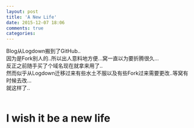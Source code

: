 ```yaml
---
layout: post
title: 'A New Life'
date: 2015-12-07 18:06
comments: true
categories: 
---
```


Blog从Logdown搬到了GitHub..
<br>
因为是Fork别人的..所以出人意料地方便...窝一直以为要折腾很久...
<br>
反正之前随手买了个域名现在就拿来用了..
<br>
然而似乎从Logdown迁移过来有些水土不服以及有些Fork过来需要更改..等窝有时候去改...
<br>
就这样了..
<br>
<br>
# I wish it be a new life
